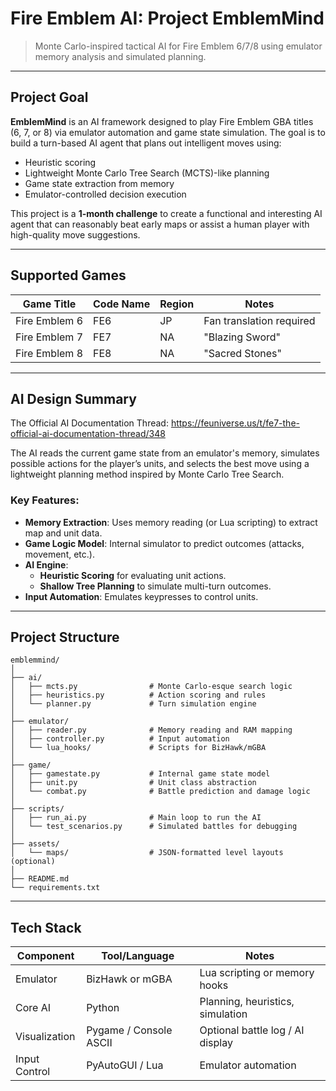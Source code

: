# Fire Emblem AI: Project EmblemMind

> Monte Carlo-inspired tactical AI for Fire Emblem 6/7/8 using emulator memory analysis and simulated planning.

---

## Project Goal

**EmblemMind** is an AI framework designed to play Fire Emblem GBA titles (6, 7, or 8) via emulator automation and game state simulation. The goal is to build a turn-based AI agent that plans out intelligent moves using:
- Heuristic scoring
- Lightweight Monte Carlo Tree Search (MCTS)-like planning
- Game state extraction from memory
- Emulator-controlled decision execution

This project is a **1-month challenge** to create a functional and interesting AI agent that can reasonably beat early maps or assist a human player with high-quality move suggestions.

---

## Supported Games

| Game Title        | Code Name  | Region | Notes |
|-------------------|------------|--------|-------|
| Fire Emblem 6     | FE6        | JP     | Fan translation required |
| Fire Emblem 7     | FE7        | NA     | "Blazing Sword" |
| Fire Emblem 8     | FE8        | NA     | "Sacred Stones" |

---

## AI Design Summary

The Official AI Documentation Thread: https://feuniverse.us/t/fe7-the-official-ai-documentation-thread/348

The AI reads the current game state from an emulator's memory, simulates possible actions for the player’s units, and selects the best move using a lightweight planning method inspired by Monte Carlo Tree Search.

### Key Features:
- **Memory Extraction**: Uses memory reading (or Lua scripting) to extract map and unit data.
- **Game Logic Model**: Internal simulator to predict outcomes (attacks, movement, etc.).
- **AI Engine**:
  - **Heuristic Scoring** for evaluating unit actions.
  - **Shallow Tree Planning** to simulate multi-turn outcomes.
- **Input Automation**: Emulates keypresses to control units.

---

## Project Structure

```
emblemmind/
│
├── ai/
│   ├── mcts.py                # Monte Carlo-esque search logic
│   ├── heuristics.py          # Action scoring and rules
│   └── planner.py             # Turn simulation engine
│
├── emulator/
│   ├── reader.py              # Memory reading and RAM mapping
│   ├── controller.py          # Input automation
│   └── lua_hooks/             # Scripts for BizHawk/mGBA
│
├── game/
│   ├── gamestate.py           # Internal game state model
│   ├── unit.py                # Unit class abstraction
│   └── combat.py              # Battle prediction and damage logic
│
├── scripts/
│   ├── run_ai.py              # Main loop to run the AI
│   └── test_scenarios.py      # Simulated battles for debugging
│
├── assets/
│   └── maps/                  # JSON-formatted level layouts (optional)
│
├── README.md
└── requirements.txt
```

---

## Tech Stack

| Component        | Tool/Language           | Notes |
|------------------|--------------------------|-------|
| Emulator         | BizHawk or mGBA          | Lua scripting or memory hooks |
| Core AI          | Python                   | Planning, heuristics, simulation |
| Visualization    | Pygame / Console ASCII   | Optional battle log / AI display |
| Input Control    | PyAutoGUI / Lua          | Emulator automation |
